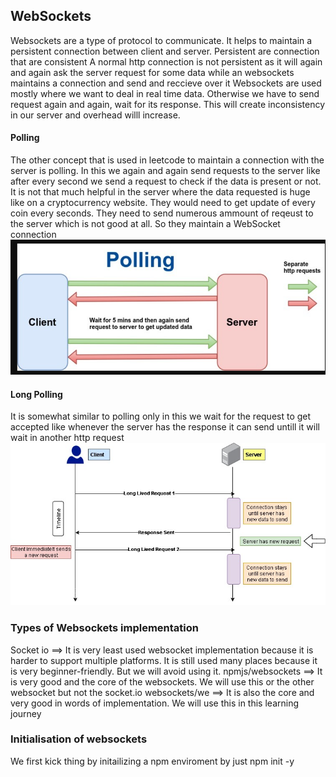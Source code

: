 ## WebSockets
Websockets are a type of protocol to communicate. It helps to maintain a persistent connection between client and server.
Persistent are connection that are consistent
A normal http connection is not persistent as it will again and again ask the server request for some data while an websockets maintains a connection and send and reccieve over it
Websockets are used mostly where we want to deal in real time data. 
Otherwise we have to send request again and again, wait for its response.
This will create inconsistency in our server and overhead willl increase.

#### Polling
The other concept that is used in leetcode to maintain a connection with the server is polling.
In this we again and again send requests to the server like after every second we send a request to check if the data is present or not.
It is not that much helpful in the server where the data requested is huge like on a cryptocurrency website. They would need to get update of every coin every seconds. They need to send numerous ammount of reqeust to the server which is not good at all. So they maintain a WebSocket connection
![alt text](image.png)

#### Long Polling
It is somewhat similar to polling only in this we wait for the request to get accepted like whenever the server has the response it can send untill it will wait in another http request
![alt text](image-1.png)


### Types of Websockets implementation
Socket io ==> It is very least used websocket implementation because it is harder to support multiple platforms. It is still used many places because it is very beginner-friendly. But we will avoid using it. 
npmjs/websockets ==> It is very good and the core of the websockets. We will use this or the other websocket but not the socket.io
websockets/we ==> It is also the core and very good in words of implementation. We will use this in this learning journey


### Initialisation of websockets
We first kick thing by initailizing a npm enviroment by just 
    npm init -y

